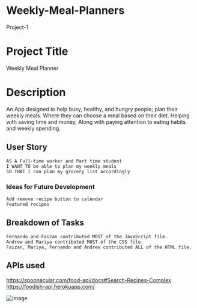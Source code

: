 # Weekly-Meal-Planners
Project-1


# Project Title 
Weekly Meal Planner

# Description 
An App designed to help busy, healthy, and hungry people; plan their weekly meals. 
Where they can choose a meal based on their diet. Helping with saving time and money, 
Along with paying attention to eating habits and weekly spending.

## User Story
```
AS A Full-time worker and Part time student
I WANT TO be able to plan my weekly meals
SO THAT I can plan my grocery list accordingly 
```

### Ideas for Future Development
```
Add remove recipe button to calendar
Featured recipes 
```

## Breakdown of Tasks
```
Fernando and Faizan contributed MOST of the JavaScript file.
Andrew and Mariya contributed MOST of the CSS file.
Faizan, Mariya, Fernando and Andrew contributed ALL of the HTML file.
```
## APIs used 

https://spoonacular.com/food-api/docs#Search-Recipes-Complex
https://foodish-api.herokuapp.com/


![image](https://user-images.githubusercontent.com/88997322/136865834-9a70cb83-604b-4b83-9b10-c8c3a9d86609.png)
